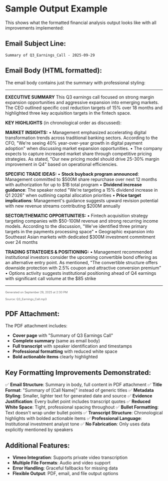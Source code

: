 # Sample Output Example

This shows what the formatted financial analysis output looks like with all improvements implemented:

## Email Subject Line:
```
Summary of Q3_Earnings_Call - 2025-09-29
```

## Email Body (HTML formatted):
The email body contains just the summary with professional styling:

---

**EXECUTIVE SUMMARY**
This Q3 earnings call focused on strong margin expansion opportunities and aggressive expansion into emerging markets. The CEO outlined specific cost reduction targets of 15% over 18 months and highlighted three key acquisition targets in the fintech space.

**KEY HIGHLIGHTS** (in chronological order as discussed):

**MARKET INSIGHTS:**
• Management emphasized accelerating digital transformation trends across traditional banking sectors. According to the CFO, "We're seeing 40% year-over-year growth in digital payment adoption" when discussing market expansion opportunities.
• The company expects to capture increased market share through competitive pricing strategies. As stated, "Our new pricing model should drive 25-30% margin improvement in Q4" based on operational efficiencies.

**SPECIFIC TRADE IDEAS:**
• **Stock buyback program announced**: Management committed to $500M share repurchase over next 12 months with authorization for up to $1B total program
• **Dividend increase guidance**: The speaker noted "We're targeting a 15% dividend increase in Q1 2026" when outlining capital allocation priorities
• **Price target implications**: Management's guidance suggests upward revision potential with new revenue streams contributing $200M annually

**SECTOR/THEMATIC OPPORTUNITIES:**
• Fintech acquisition strategy targeting companies with $50-100M revenue and strong recurring income models. According to the discussion, "We've identified three primary targets in the payments processing space"
• Geographic expansion into Southeast Asian markets with dedicated $300M investment commitment over 24 months

**TRADING STRATEGIES & POSITIONING:**
• Management recommended institutional investors consider the upcoming convertible bond offering as an alternative entry point. As mentioned, "The convertible structure offers downside protection with 2.5% coupon and attractive conversion premium"
• Options activity suggests institutional positioning ahead of Q4 earnings with significant call volume at the $85 strike

---

<div style="font-size: 11px; color: #666; margin: 15px 0;">
<p><small>Generated on September 29, 2025 at 2:30 PM</small></p>
<p><small>Source: Q3_Earnings_Call.mp3</small></p>
</div>

## PDF Attachment:
The PDF attachment includes:
- **Cover page** with "Summary of Q3 Earnings Call"
- **Complete summary** (same as email body)
- **Full transcript** with speaker identification and timestamps
- **Professional formatting** with reduced white space
- **Bold actionable items** clearly highlighted

## Key Formatting Improvements Demonstrated:

✅ **Email Structure**: Summary in body, full content in PDF attachment
✅ **Title Format**: "Summary of [Call Name]" instead of generic titles
✅ **Metadata Styling**: Smaller, lighter text for generated date and source
✅ **Evidence Justification**: Every bullet point includes transcript quotes
✅ **Reduced White Space**: Tight, professional spacing throughout
✅ **Bullet Formatting**: Text doesn't wrap under bullet points
✅ **Transcript Structure**: Chronological highlights with bolded actionable items
✅ **Professional Language**: Institutional investment analyst tone
✅ **No Fabrication**: Only uses data explicitly mentioned by speakers

## Additional Features:
- **Vimeo Integration**: Supports private video transcription
- **Multiple File Formats**: Audio and video support
- **Error Handling**: Graceful fallbacks for missing data
- **Flexible Output**: PDF, email, and file output options